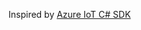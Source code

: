 Inspired by [Azure IoT C# SDK](https://github.com/Azure/azure-iot-sdk-csharp/tree/main/iothub/service/samples/how%20to%20guides/ImportExportDevicesSample)
